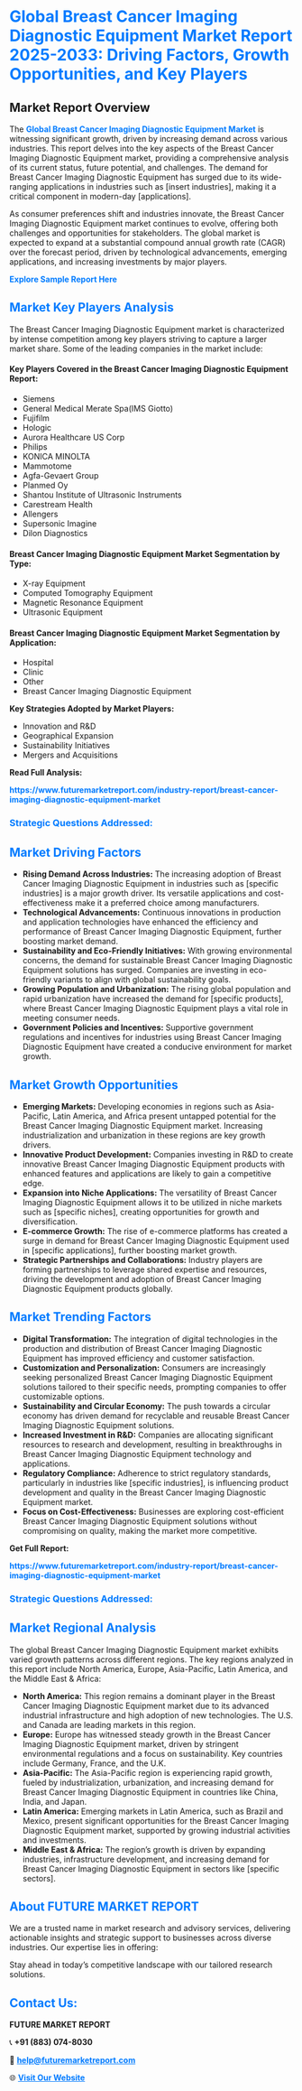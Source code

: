 <h1 style="color: #007BFF;">Global Breast Cancer Imaging Diagnostic Equipment Market Report 2025-2033: Driving Factors, Growth Opportunities, and Key Players</h1>

<section id="overview">
<h2>Market Report Overview</h2>
<p>The <a href="https://www.futuremarketreport.com/industry-report/breast-cancer-imaging-diagnostic-equipment-market" style="color: #007BFF; text-decoration: none;"><strong>Global Breast Cancer Imaging Diagnostic Equipment Market</strong></a> is witnessing significant growth, driven by increasing demand across various industries. This report delves into the key aspects of the Breast Cancer Imaging Diagnostic Equipment market, providing a comprehensive analysis of its current status, future potential, and challenges. The demand for Breast Cancer Imaging Diagnostic Equipment has surged due to its wide-ranging applications in industries such as [insert industries], making it a critical component in modern-day [applications].</p>
<p>As consumer preferences shift and industries innovate, the Breast Cancer Imaging Diagnostic Equipment market continues to evolve, offering both challenges and opportunities for stakeholders. The global market is expected to expand at a substantial compound annual growth rate (CAGR) over the forecast period, driven by technological advancements, emerging applications, and increasing investments by major players.</p>
</section>

<section id="overview">
<p><a href="https://www.futuremarketreport.com/request-sample/reportId=122099" style="color: #007BFF; text-decoration: none;"><strong>Explore Sample Report Here</strong></a></p>
</section>

<section id="key-players">
<h2 style="color: #007BFF;">Market Key Players Analysis</h2>
<p>The Breast Cancer Imaging Diagnostic Equipment market is characterized by intense competition among key players striving to capture a larger market share. Some of the leading companies in the market include:</p>
<h4>Key Players Covered in the Breast Cancer Imaging Diagnostic Equipment Report:</h4>
<ul><li>Siemens</li><li>General Medical Merate Spa(IMS Giotto)</li><li>Fujifilm</li><li>Hologic</li><li>Aurora Healthcare US Corp</li><li>Philips</li><li>KONICA MINOLTA</li><li>Mammotome</li><li>Agfa-Gevaert Group</li><li>Planmed Oy</li><li>Shantou Institute of Ultrasonic Instruments</li><li>Carestream Health</li><li>Allengers</li><li>Supersonic Imagine</li><li>Dilon Diagnostics</li></ul>
<h4>Breast Cancer Imaging Diagnostic Equipment Market Segmentation by Type:</h4>
<ul><li>X-ray Equipment</li><li>Computed Tomography Equipment</li><li>Magnetic Resonance Equipment</li><li>Ultrasonic Equipment</li></ul>

<h4>Breast Cancer Imaging Diagnostic Equipment Market Segmentation by Application:</h4>
<ul><li>Hospital</li><li>Clinic</li><li>Other</li><li>Breast Cancer Imaging Diagnostic Equipment</li></ul>
<p><strong>Key Strategies Adopted by Market Players:</strong></p>
<ul>
<li>Innovation and R&D</li>
<li>Geographical Expansion</li>
<li>Sustainability Initiatives</li>
<li>Mergers and Acquisitions</li>
</ul>
</section>

<section>
<p><strong>Read Full Analysis: </strong></p><a href="https://www.futuremarketreport.com/industry-report/breast-cancer-imaging-diagnostic-equipment-market" style="color: #007BFF; text-decoration: none;"><strong>https://www.futuremarketreport.com/industry-report/breast-cancer-imaging-diagnostic-equipment-market</strong></a>
<h3 style="color: #007BFF;">Strategic Questions Addressed:</h3>
</section>

<section id="driving-factors">
<h2 style="color: #007BFF;">Market Driving Factors</h2>
<ul>
<li><strong>Rising Demand Across Industries:</strong> The increasing adoption of Breast Cancer Imaging Diagnostic Equipment in industries such as [specific industries] is a major growth driver. Its versatile applications and cost-effectiveness make it a preferred choice among manufacturers.</li>
<li><strong>Technological Advancements:</strong> Continuous innovations in production and application technologies have enhanced the efficiency and performance of Breast Cancer Imaging Diagnostic Equipment, further boosting market demand.</li>
<li><strong>Sustainability and Eco-Friendly Initiatives:</strong> With growing environmental concerns, the demand for sustainable Breast Cancer Imaging Diagnostic Equipment solutions has surged. Companies are investing in eco-friendly variants to align with global sustainability goals.</li>
<li><strong>Growing Population and Urbanization:</strong> The rising global population and rapid urbanization have increased the demand for [specific products], where Breast Cancer Imaging Diagnostic Equipment plays a vital role in meeting consumer needs.</li>
<li><strong>Government Policies and Incentives:</strong> Supportive government regulations and incentives for industries using Breast Cancer Imaging Diagnostic Equipment have created a conducive environment for market growth.</li>
</ul>
</section>

<section id="growth-opportunities">
<h2 style="color: #007BFF;">Market Growth Opportunities</h2>
<ul>
<li><strong>Emerging Markets:</strong> Developing economies in regions such as Asia-Pacific, Latin America, and Africa present untapped potential for the Breast Cancer Imaging Diagnostic Equipment market. Increasing industrialization and urbanization in these regions are key growth drivers.</li>
<li><strong>Innovative Product Development:</strong> Companies investing in R&D to create innovative Breast Cancer Imaging Diagnostic Equipment products with enhanced features and applications are likely to gain a competitive edge.</li>
<li><strong>Expansion into Niche Applications:</strong> The versatility of Breast Cancer Imaging Diagnostic Equipment allows it to be utilized in niche markets such as [specific niches], creating opportunities for growth and diversification.</li>
<li><strong>E-commerce Growth:</strong> The rise of e-commerce platforms has created a surge in demand for Breast Cancer Imaging Diagnostic Equipment used in [specific applications], further boosting market growth.</li>
<li><strong>Strategic Partnerships and Collaborations:</strong> Industry players are forming partnerships to leverage shared expertise and resources, driving the development and adoption of Breast Cancer Imaging Diagnostic Equipment products globally.</li>
</ul>
</section>

<section id="trending-factors">
<h2 style="color: #007BFF;">Market Trending Factors</h2>
<ul>
<li><strong>Digital Transformation:</strong> The integration of digital technologies in the production and distribution of Breast Cancer Imaging Diagnostic Equipment has improved efficiency and customer satisfaction.</li>
<li><strong>Customization and Personalization:</strong> Consumers are increasingly seeking personalized Breast Cancer Imaging Diagnostic Equipment solutions tailored to their specific needs, prompting companies to offer customizable options.</li>
<li><strong>Sustainability and Circular Economy:</strong> The push towards a circular economy has driven demand for recyclable and reusable Breast Cancer Imaging Diagnostic Equipment solutions.</li>
<li><strong>Increased Investment in R&D:</strong> Companies are allocating significant resources to research and development, resulting in breakthroughs in Breast Cancer Imaging Diagnostic Equipment technology and applications.</li>
<li><strong>Regulatory Compliance:</strong> Adherence to strict regulatory standards, particularly in industries like [specific industries], is influencing product development and quality in the Breast Cancer Imaging Diagnostic Equipment market.</li>
<li><strong>Focus on Cost-Effectiveness:</strong> Businesses are exploring cost-efficient Breast Cancer Imaging Diagnostic Equipment solutions without compromising on quality, making the market more competitive.</li>
</ul>
</section>

<section>
<p><strong>Get Full Report: </strong></p><a href="https://www.futuremarketreport.com/industry-report/breast-cancer-imaging-diagnostic-equipment-market" style="color: #007BFF; text-decoration: none;"><strong>https://www.futuremarketreport.com/industry-report/breast-cancer-imaging-diagnostic-equipment-market</strong></a>
<h3 style="color: #007BFF;">Strategic Questions Addressed:</h3>
</section>


<section id="regional-analysis">
<h2 style="color: #007BFF;">Market Regional Analysis</h2>
<p>The global Breast Cancer Imaging Diagnostic Equipment market exhibits varied growth patterns across different regions. The key regions analyzed in this report include North America, Europe, Asia-Pacific, Latin America, and the Middle East & Africa:</p>
<ul>
<li><strong>North America:</strong> This region remains a dominant player in the Breast Cancer Imaging Diagnostic Equipment market due to its advanced industrial infrastructure and high adoption of new technologies. The U.S. and Canada are leading markets in this region.</li>
<li><strong>Europe:</strong> Europe has witnessed steady growth in the Breast Cancer Imaging Diagnostic Equipment market, driven by stringent environmental regulations and a focus on sustainability. Key countries include Germany, France, and the U.K.</li>
<li><strong>Asia-Pacific:</strong> The Asia-Pacific region is experiencing rapid growth, fueled by industrialization, urbanization, and increasing demand for Breast Cancer Imaging Diagnostic Equipment in countries like China, India, and Japan.</li>
<li><strong>Latin America:</strong> Emerging markets in Latin America, such as Brazil and Mexico, present significant opportunities for the Breast Cancer Imaging Diagnostic Equipment market, supported by growing industrial activities and investments.</li>
<li><strong>Middle East & Africa:</strong> The region’s growth is driven by expanding industries, infrastructure development, and increasing demand for Breast Cancer Imaging Diagnostic Equipment in sectors like [specific sectors].</li>
</ul>
</section>

<footer>
<h2 style="color: #007BFF;">About FUTURE MARKET REPORT</h2>
<p>We are a trusted name in market research and advisory services, delivering actionable insights and strategic support to businesses across diverse industries. Our expertise lies in offering:</p>

<p>Stay ahead in today’s competitive landscape with our tailored research solutions.</p>

<h2 style="color: #007BFF;">Contact Us:</h2>
<p><strong>FUTURE MARKET REPORT</strong></p>
<p>📞 <strong>+91 (883) 074-8030</strong></p>
<p>📧 <strong><a href="mailto:help@futuremarketreport.com" style="color: #007BFF;">help@futuremarketreport.com</a></strong></p>
<p>🌐 <strong><a href="https://www.futuremarketreport.com/" style="color: #007BFF;">Visit Our Website</a></strong></p>
</footer>